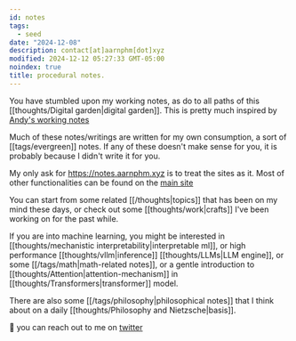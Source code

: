 ```yaml
---
id: notes
tags:
  - seed
date: "2024-12-08"
description: contact[at]aarnphm[dot]xyz
modified: 2024-12-12 05:27:33 GMT-05:00
noindex: true
title: procedural notes.
---
```


You have stumbled upon my working notes, as do to all paths of this [[thoughts/Digital garden|digital garden]]. This is pretty much inspired by [Andy's working notes](https://andymatuschak.org/)

Much of these notes/writings are written for my own consumption, a sort of [[tags/evergreen]] notes.
If any of these doesn't make sense for you, it is probably because I didn't write it for you.

My only ask for https://notes.aarnphm.xyz is to treat the sites as it. Most of other functionalities can be found on the [main site](https://aarnphm.xyz)

You can start from some related [[/thoughts|topics]] that has been on my mind these days,
or check out some [[thoughts/work|crafts]] I've been working on for the past while.

If you are into machine learning, you might be interested in [[thoughts/mechanistic interpretability|interpretable ml]],
or high performance [[thoughts/vllm|inference]] [[thoughts/LLMs|LLM engine]], or some [[/tags/math|math-related notes]], or a gentle introduction to [[thoughts/Attention|attention-mechanism]] in [[thoughts/Transformers|transformer]] model.

There are also some [[/tags/philosophy|philosophical notes]] that I think about on a daily [[thoughts/Philosophy and Nietzsche|basis]].

:wave: you can reach out to me on [twitter](https://twitter.com/aarnphm_)
